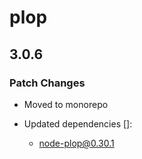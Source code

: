# plop

## 3.0.6

### Patch Changes

- Moved to monorepo

- Updated dependencies []:
  - node-plop@0.30.1
